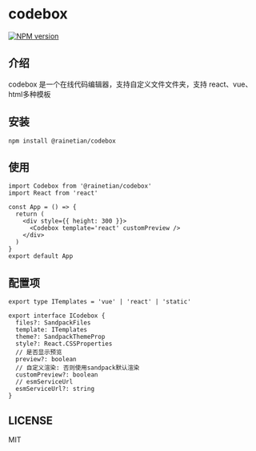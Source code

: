 # codebox

[![NPM version](https://img.shields.io/npm/v/@rainetian/codebox.svg?style=flat)](https://npmjs.org/package/@rainetian/codebox)

## 介绍

codebox 是一个在线代码编辑器，支持自定义文件文件夹，支持 react、vue、html多种模板

## 安装

```shell
npm install @rainetian/codebox
```

## 使用

```tsx
import Codebox from '@rainetian/codebox'
import React from 'react'

const App = () => {
  return (
    <div style={{ height: 300 }}>
      <Codebox template='react' customPreview />
    </div>
  )
}
export default App

```

## 配置项

```tsx
export type ITemplates = 'vue' | 'react' | 'static'

export interface ICodebox {
  files?: SandpackFiles
  template: ITemplates
  theme?: SandpackThemeProp
  style?: React.CSSProperties
  // 是否显示预览
  preview?: boolean
  // 自定义渲染: 否则使用sandpack默认渲染
  customPreview?: boolean
  // esmServiceUrl
  esmServiceUrl?: string
}

```

## LICENSE

MIT
